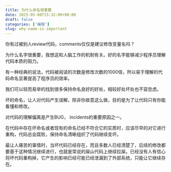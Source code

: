 ```yaml
---
title: 为什么命名很重要
date: 2025-05-08T15:32:00+08:00
draft: false
categories: ['编程']
slug: why-name-is-important
---
```



你有过被别人review代码，comments仅仅是建议修改变量名吗？

为什么名字很重要，我想这和人脑工作的机制有关。好的名字能够减少程序员理解代码本质的阻力。

有一种经典的说法，代码被阅读的次数是修改次数的1000倍，所以易于理解的代码命名显著提高了程序员的效率。

我们可以轻而易举的找到很多保持命名良好的好处，相较好处坏处也不容忽虑。

坏的命名，让人对代码产生误解，除非你故意这么做，目的是为了让代码只有你能看懂和修改。

对代码的理解偏离是产生BUG， incidents的重要原因之一。

在代码中存在坏命名或者现有的命名已经不符合它的实质时，应该尽早的对它进行重构，代码总会腐败，保持命名清晰组织了代码继续变坏。

最让人痛苦的事情时，当坏代码已经存在，而且多数人已经清楚了，后续的修改都要基于这种情况继续进行，也就是常说的屎山代码上继续拉屎。已经没有人有信心将坏代码重构掉，它产生的影响已经可能已经泄漏到了外部系统，只能让它继续存在。
